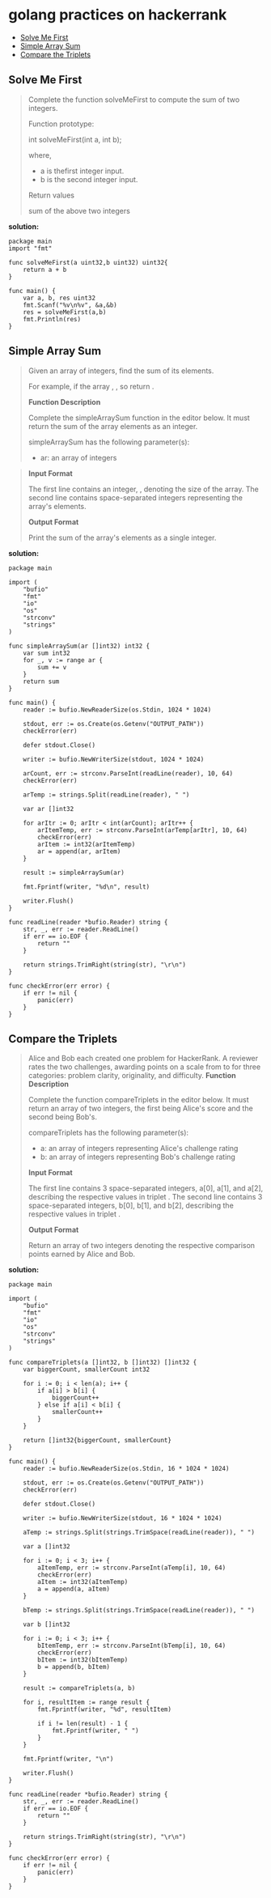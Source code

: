 
# golang practices on hackerrank

- [Solve Me First](#solve-me-first)
- [Simple Array Sum](#simple-array-sum)
- [Compare the Triplets](#compare-the-triplets)

## Solve Me First

> Complete the function solveMeFirst to compute the sum of two integers.
> 
> Function prototype:
>
> int solveMeFirst(int a, int b);
>
> where,
> - a is thefirst integer input.
> - b is the second integer input.
> 
> Return values
>
> sum of the above two integers

**solution:**

```golang
package main
import "fmt"

func solveMeFirst(a uint32,b uint32) uint32{
    return a + b
}

func main() {
    var a, b, res uint32
    fmt.Scanf("%v\n%v", &a,&b)
    res = solveMeFirst(a,b)
    fmt.Println(res)
}
```

## Simple Array Sum
> Given an array of integers, find the sum of its elements.
>
> For example, if the array , , so return .
>
> **Function Description**
>
> Complete the simpleArraySum function in the editor below. It must return the sum of the array elements as an integer.
>
> simpleArraySum has the following parameter(s):
> 
> - ar: an array of integers

> **Input Format**
>
> The first line contains an integer, , denoting the size of the array. 
> The second line contains  space-separated integers representing the array's elements.
>
> **Output Format**
>
> Print the sum of the array's elements as a single integer.

**solution:**
```golang
package main

import (
    "bufio"
    "fmt"
    "io"
    "os"
    "strconv"
    "strings"
)

func simpleArraySum(ar []int32) int32 {
    var sum int32
    for _, v := range ar {
        sum += v
    }
    return sum
}

func main() {
    reader := bufio.NewReaderSize(os.Stdin, 1024 * 1024)

    stdout, err := os.Create(os.Getenv("OUTPUT_PATH"))
    checkError(err)

    defer stdout.Close()

    writer := bufio.NewWriterSize(stdout, 1024 * 1024)

    arCount, err := strconv.ParseInt(readLine(reader), 10, 64)
    checkError(err)

    arTemp := strings.Split(readLine(reader), " ")

    var ar []int32

    for arItr := 0; arItr < int(arCount); arItr++ {
        arItemTemp, err := strconv.ParseInt(arTemp[arItr], 10, 64)
        checkError(err)
        arItem := int32(arItemTemp)
        ar = append(ar, arItem)
    }

    result := simpleArraySum(ar)

    fmt.Fprintf(writer, "%d\n", result)

    writer.Flush()
}

func readLine(reader *bufio.Reader) string {
    str, _, err := reader.ReadLine()
    if err == io.EOF {
        return ""
    }

    return strings.TrimRight(string(str), "\r\n")
}

func checkError(err error) {
    if err != nil {
        panic(err)
    }
}
```

## Compare the Triplets
> Alice and Bob each created one problem for HackerRank. A reviewer rates the two challenges, awarding points on a scale from  to  for three categories: problem clarity, originality, and difficulty.
> **Function Description**
>
> Complete the function compareTriplets in the editor below. It must return an array of two integers, the first being Alice's score and the second being Bob's.
>
> compareTriplets has the following parameter(s):
> 
> - a: an array of integers representing Alice's challenge rating
> - b: an array of integers representing Bob's challenge rating
> 
> **Input Format**
>
> The first line contains 3 space-separated integers, a[0], a[1], and a[2], describing the respective values in triplet . 
> The second line contains 3 space-separated integers, b[0], b[1], and b[2], describing the respective values in triplet .
>
> **Output Format**
>
> Return an array of two integers denoting the respective comparison points earned by Alice and Bob.

**solution:**
```golang
package main

import (
    "bufio"
    "fmt"
    "io"
    "os"
    "strconv"
    "strings"
)

func compareTriplets(a []int32, b []int32) []int32 {
    var biggerCount, smallerCount int32

    for i := 0; i < len(a); i++ {
        if a[i] > b[i] {
            biggerCount++
        } else if a[i] < b[i] {
            smallerCount++
        }
    }

    return []int32{biggerCount, smallerCount}
}

func main() {
    reader := bufio.NewReaderSize(os.Stdin, 16 * 1024 * 1024)

    stdout, err := os.Create(os.Getenv("OUTPUT_PATH"))
    checkError(err)

    defer stdout.Close()

    writer := bufio.NewWriterSize(stdout, 16 * 1024 * 1024)

    aTemp := strings.Split(strings.TrimSpace(readLine(reader)), " ")

    var a []int32

    for i := 0; i < 3; i++ {
        aItemTemp, err := strconv.ParseInt(aTemp[i], 10, 64)
        checkError(err)
        aItem := int32(aItemTemp)
        a = append(a, aItem)
    }

    bTemp := strings.Split(strings.TrimSpace(readLine(reader)), " ")

    var b []int32

    for i := 0; i < 3; i++ {
        bItemTemp, err := strconv.ParseInt(bTemp[i], 10, 64)
        checkError(err)
        bItem := int32(bItemTemp)
        b = append(b, bItem)
    }

    result := compareTriplets(a, b)

    for i, resultItem := range result {
        fmt.Fprintf(writer, "%d", resultItem)

        if i != len(result) - 1 {
            fmt.Fprintf(writer, " ")
        }
    }

    fmt.Fprintf(writer, "\n")

    writer.Flush()
}

func readLine(reader *bufio.Reader) string {
    str, _, err := reader.ReadLine()
    if err == io.EOF {
        return ""
    }

    return strings.TrimRight(string(str), "\r\n")
}

func checkError(err error) {
    if err != nil {
        panic(err)
    }
}
```
